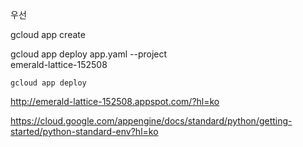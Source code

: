 우선 



gcloud app create

gcloud app deploy app.yaml --project \
    emerald-lattice-152508


    gcloud app deploy
http://emerald-lattice-152508.appspot.com/?hl=ko

https://cloud.google.com/appengine/docs/standard/python/getting-started/python-standard-env?hl=ko